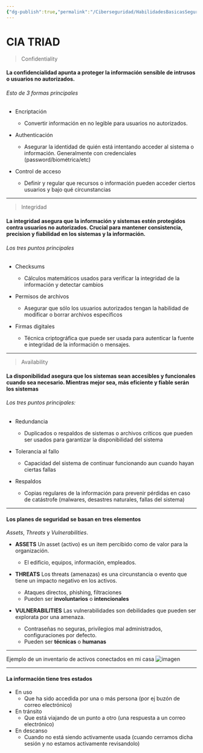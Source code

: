 ```yaml
---
{"dg-publish":true,"permalink":"/Ciberseguridad/HabilidadesBasicasSeguridad/CIA triad/"}
---
```


# CIA TRIAD

> Confidentiality
#### La confidencialidad apunta a proteger la información sensible de intrusos o usuarios no autorizados.

###### Esto de 3 formas principales
- Encriptación
  - Convertir información en no legible para usuarios no autorizados.

- Authenticación
  - Asegurar la identidad de quién está intentando acceder al sistema o información. Generalmente con credenciales (password/biométrica/etc)

- Control de acceso
  - Definir y regular que recursos o información pueden acceder ciertos usuarios y bajo qué circunstancias

---

> Integridad
#### La integridad asegura que la información y sistemas estén protegidos contra usuarios no autorizados. Crucial para mantener consistencia, precision y fiabilidad en los sistemas y la información.

###### Los tres puntos principales
- Checksums
  - Cálculos matemáticos usados para verificar la integridad de la información y detectar cambios

- Permisos de archivos
  - Asegurar que sólo los usuarios autorizados tengan la habilidad de modificar o borrar archivos específicos

- Firmas digitales
  - Técnica criptográfica que puede ser usada para autenticar la fuente e integridad de la información o mensajes.

---

> Availability
#### La disponibilidad asegura que los sistemas sean accesibles y funcionales cuando sea necesario. Mientras mejor sea, más eficiente y fiable serán los sistemas

###### Los tres puntos principales:
- Redundancia
  - Duplicados o respaldos de sistemas o archivos críticos que pueden ser usados para garantizar la disponibilidad del sistema

- Tolerancia al fallo
  - Capacidad del sistema de continuar funcionando aun cuando hayan ciertas fallas

- Respaldos
  - Copias regulares de la información para prevenir pérdidas en caso de catástrofe (malwares, desastres naturales, fallas del sistema)


---

#### Los planes de seguridad se basan en tres elementos
_Assets_, _Threats_ y _Vulnerabilities_.

- __ASSETS__
Un asset (activo) es un item percibido como de valor para la organización.
  - El edificio, equipos, información, empleados.

- __THREATS__
Los threats (amenazas) es una circunstancia o evento que tiene un impacto negativo en los activos.
  - Ataques directos, phishing, filtraciones
  - Pueden ser __involuntarios__ o __intencionales__
- __VULNERABILITIES__
Las vulnerabilidades son debilidades que pueden ser explorata por una amenaza.
  - Contraseñas no seguras, privilegios mal administrados, configuraciones por defecto.
  - Pueden ser __técnicas__ o __humanas__
 
--- 

Ejemplo de un inventario de activos conectados en mi casa
![imagen](https://github.com/SebMunz/Cybersec/assets/104586558/a8003fe9-c477-48de-9b3e-11411c51669b)

---

#### La información tiene tres estados
- En uso
  - Que ha sido accedida por una o más persona (por ej buzón de correo electrónico)
- En tránsito
  - Que está viajando de un punto a otro (una respuesta a un correo electrónico)
- En descanso
  - Cuando no está siendo activamente usada (cuando cerramos dicha sesión y no estamos activamente revisandolo)
